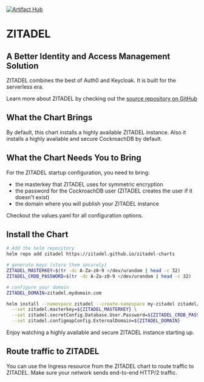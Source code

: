 [![Artifact Hub](https://img.shields.io/endpoint?url=https://artifacthub.io/badge/repository/zitadel)](https://artifacthub.io/packages/search?repo=zitadel)

# ZITADEL

## A Better Identity and Access Management Solution

ZITADEL combines the best of Auth0 and Keycloak.
It is built for the serverless era.

Learn more about ZITADEL by checking out the [source repository on GitHub](https://github.com/zitadel/zitadel)

## What the Chart Brings

By default, this chart installs a highly available ZITADEL instance.
Also it installs a highly available and secure CockroachDB by default.

## What the Chart Needs You to Bring
For the ZITADEL startup configuration, you need to bring:
- the masterkey that ZITADEL uses for symmetric encryption
- the password for the CockroachDB user (ZITADEL creates the user if it doesn't exist)
- the domain where you will publish your ZITADEL instance

Checkout the values.yaml for all configuration options.
<!--TODO: link values.yaml -->

## Install the Chart

```bash
# Add the helm repository
helm repo add zitadel https://zitadel.github.io/zitadel-charts

# generate keys (store them securely)
ZITADEL_MASTERKEY=$(tr -dc A-Za-z0-9 </dev/urandom | head -c 32)
ZITADEL_CRDB_PASSWORD=$(tr -dc A-Za-z0-9 </dev/urandom | head -c 32)

# configure your domain
ZITADEL_DOMAIN=zitadel.mydomain.com

helm install --namespace zitadel --create-namespace my-zitadel zitadel/zitadel \
  --set zitadel.masterkey=${ZITADEL_MASTERKEY} \
  --set zitadel.secretConfig.Database.User.Password=${ZITADEL_CRDB_PASSWORD} \
  --set zitadel.configmapConfig.ExternalDomain=${ZITADEL_DOMAIN} 
```

Enjoy watching a highly available and secure ZITADEL instance starting up.
<!--TODO: gif here -->

## Route traffic to ZITADEL

You can use the Ingress resource from the ZITADEL chart to route traffic to ZITADEL.
Make sure your network sends end-to-end HTTP/2 traffic.

